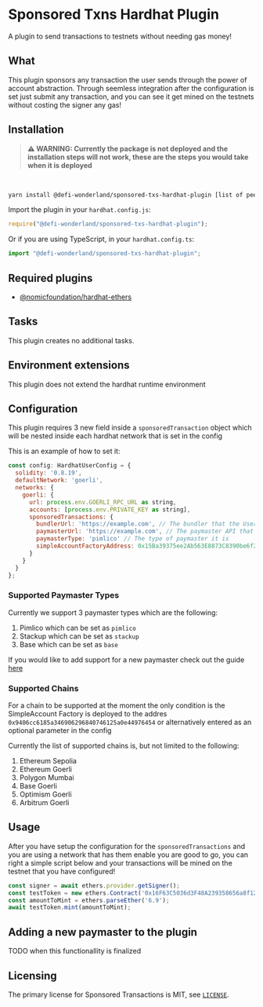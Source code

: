 # Sponsored Txns Hardhat Plugin

A plugin to send transactions to testnets without needing gas money!


## What

This plugin sponsors any transaction the user sends through the power of account abstraction. Through seemless integration after the configuration is set just submit any transaction, and you can see it get mined on the testnets without costing the signer any gas! 

## Installation

> **⚠ WARNING: Currently the package is not deployed and the installation steps will not work, these are the steps you would take when it is deployed**

<br>


```bash
yarn install @defi-wonderland/sponsored-txs-hardhat-plugin [list of peer dependencies]
```

Import the plugin in your `hardhat.config.js`:

```js
require("@defi-wonderland/sponsored-txs-hardhat-plugin");
```

Or if you are using TypeScript, in your `hardhat.config.ts`:

```ts
import "@defi-wonderland/sponsored-txs-hardhat-plugin";
```


## Required plugins


- [@nomicfoundation/hardhat-ethers](https://github.com/NomicFoundation/hardhat/tree/main/packages/hardhat-ethers)

## Tasks


This plugin creates no additional tasks.


## Environment extensions

This plugin does not extend the hardhat runtime environment

## Configuration

This plugin requires 3 new field inside a `sponsoredTransaction` object which will be nested inside each hardhat network that is set in the config

This is an example of how to set it:

```js
const config: HardhatUserConfig = {
  solidity: '0.8.19',
  defaultNetwork: 'goerli',
  networks: {
    goerli: {
      url: process.env.GOERLI_RPC_URL as string,
      accounts: [process.env.PRIVATE_KEY as string],
      sponsoredTransactions: {
        bundlerUrl: 'https://example.com', // The bundler that the UserOperations will be sent to
        paymasterUrl: 'https://example.com', // The paymaster API that will be used for sponsoring transactions
        paymasterType: 'pimlico' // The type of paymaster it is
        simpleAccountFactoryAddress: 0x15Ba39375ee2Ab563E8873C8390be6f2E2F50232 // Optional parameter, this defaults to: 0x9406cc6185a346906296840746125a0e44976454
      }
    }
  }
};
```

### Supported Paymaster Types

Currently we support 3 paymaster types which are the following:

1. Pimlico which can be set as `pimlico`
1. Stackup which can be set as `stackup`
1. Base which can be set as `base`


If you would like to add support for a new paymaster check out the guide [here](#adding-a-new-paymaster-to-the-plugin)

### Supported Chains

For a chain to be supported at the moment the only condition is the SimpleAccount Factory is deployed to the addres `0x9406cc6185a346906296840746125a0e44976454` or alternatively entered as an optional parameter in the config

Currently the list of supported chains is, but not limited to the following:

1. Ethereum Sepolia
1. Ethereum  Goerli
1. Polygon Mumbai
1. Base Goerli
1. Optimism Goerli
1. Arbitrum Goerli

## Usage

After you have setup the configuration for the `sponsoredTransactions` and you are using a network that has them enable you are good to go, you can right a simple script below and your transactions will be mined on the testnet that you have configured!

```js
const signer = await ethers.provider.getSigner();
const testToken = new ethers.Contract('0x16F63C5036d3F48A239358656a8f123eCE85789C', TEST_TOKEN_ABI, signer);
const amountToMint = ethers.parseEther('6.9');
await testToken.mint(amountToMint);
```

## Adding a new paymaster to the plugin

TODO when this functionallity is finalized


## Licensing

The primary license for Sponsored Transactions is MIT, see [`LICENSE`](./LICENSE).